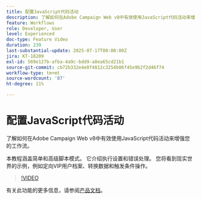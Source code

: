 ```yaml
---
title: 配置JavaScript代码活动
description: 了解如何在Adobe Campaign Web v8中有效使用JavaScript代码活动来增强您的工作流。
feature: Workflows
role: Developer, User
level: Experienced
doc-type: Feature Video
duration: 239
last-substantial-update: 2025-07-17T00:00:00Z
jira: KT-18209
exl-id: 569e127b-afba-4a9c-bdd9-a8ea65cd21b1
source-git-commit: cb72b332e4e0f4812c3254b06f45e9b2f2d46f74
workflow-type: tm+mt
source-wordcount: '87'
ht-degree: 11%

---
```


# 配置JavaScript代码活动

了解如何在Adobe Campaign Web v8中有效使用JavaScript代码活动来增强您的工作流。

本教程涵盖简单和高级脚本模式。 它介绍执行设置和错误处理。 您将看到现实世界的示例，例如定向VIP用户档案、转换数据和触发条件操作。

>[!VIDEO](https://video.tv.adobe.com/v/3464929/?learn=on&enablevpops&captions=chi_hans)

有关此功能的更多信息，请参阅[产品文档](https://experienceleague.adobe.com/zh-hans/docs/campaign-web/v8/wf/design-workflows/javascript-code)。

